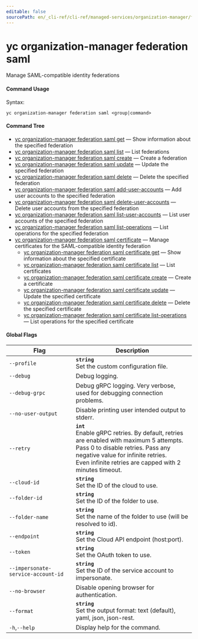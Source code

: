 ```yaml
---
editable: false
sourcePath: en/_cli-ref/cli-ref/managed-services/organization-manager/federation/saml/index.md
---
```


# yc organization-manager federation saml

Manage SAML-compatible identity federations

#### Command Usage

Syntax: 

`yc organization-manager federation saml <group|command>`

#### Command Tree

- [yc organization-manager federation saml get](get.md) — Show information about the specified federation
- [yc organization-manager federation saml list](list.md) — List federations
- [yc organization-manager federation saml create](create.md) — Create a federation
- [yc organization-manager federation saml update](update.md) — Update the specified federation
- [yc organization-manager federation saml delete](delete.md) — Delete the specified federation
- [yc organization-manager federation saml add-user-accounts](add-user-accounts.md) — Add user accounts to the specified federation
- [yc organization-manager federation saml delete-user-accounts](delete-user-accounts.md) — Delete user accounts from the specified federation
- [yc organization-manager federation saml list-user-accounts](list-user-accounts.md) — List user accounts of the specified federation
- [yc organization-manager federation saml list-operations](list-operations.md) — List operations for the specified federation
- [yc organization-manager federation saml certificate](certificate/index.md) — Manage certificates for the SAML-compatible identity federation
	- [yc organization-manager federation saml certificate get](certificate/get.md) — Show information about the specified certificate
	- [yc organization-manager federation saml certificate list](certificate/list.md) — List certificates
	- [yc organization-manager federation saml certificate create](certificate/create.md) — Create a certificate
	- [yc organization-manager federation saml certificate update](certificate/update.md) — Update the specified certificate
	- [yc organization-manager federation saml certificate delete](certificate/delete.md) — Delete the specified certificate
	- [yc organization-manager federation saml certificate list-operations](certificate/list-operations.md) — List operations for the specified certificate

#### Global Flags

| Flag | Description |
|----|----|
|`--profile`|<b>`string`</b><br/>Set the custom configuration file.|
|`--debug`|Debug logging.|
|`--debug-grpc`|Debug gRPC logging. Very verbose, used for debugging connection problems.|
|`--no-user-output`|Disable printing user intended output to stderr.|
|`--retry`|<b>`int`</b><br/>Enable gRPC retries. By default, retries are enabled with maximum 5 attempts.<br/>Pass 0 to disable retries. Pass any negative value for infinite retries.<br/>Even infinite retries are capped with 2 minutes timeout.|
|`--cloud-id`|<b>`string`</b><br/>Set the ID of the cloud to use.|
|`--folder-id`|<b>`string`</b><br/>Set the ID of the folder to use.|
|`--folder-name`|<b>`string`</b><br/>Set the name of the folder to use (will be resolved to id).|
|`--endpoint`|<b>`string`</b><br/>Set the Cloud API endpoint (host:port).|
|`--token`|<b>`string`</b><br/>Set the OAuth token to use.|
|`--impersonate-service-account-id`|<b>`string`</b><br/>Set the ID of the service account to impersonate.|
|`--no-browser`|Disable opening browser for authentication.|
|`--format`|<b>`string`</b><br/>Set the output format: text (default), yaml, json, json-rest.|
|`-h`,`--help`|Display help for the command.|
